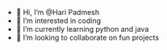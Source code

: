 - 👋 Hi, I’m @Hari Padmesh
- 👀 I’m interested in coding
- 🌱 I’m currently learning python and java
- 💞️ I’m looking to collaborate on fun projects
  

<!---
Hari-Padmesh/Hari-Padmesh is a ✨ special ✨ repository because its `README.md` (this file) appears on your GitHub profile.
You can click the Preview link to take a look at your changes.
--->

